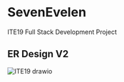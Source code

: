 # SevenEvelen
ITE19 Full Stack Development Project

## ER Design V2
![ITE19 drawio](!(https://github.com/Danvictorgithub/SevenEvelen/assets/88654163/80004d76-695a-4d33-a83d-46b7b35659fd)
)

